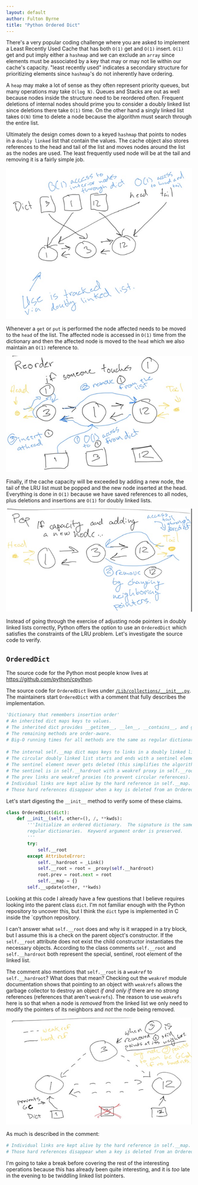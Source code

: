 ```yaml
---
layout: default
author: Fulton Byrne
title: "Python Ordered Dict"
---
```

There's a very popular coding challenge where you are asked to implement a Least Recently Used Cache that has both `O(1)` get and `O(1)` insert.
`O(1)` get and put imply either a `hashmap` and we can exclude an `array` since elements must be associated by a key that may or may not lie within our cache's capacity.
"least recently used" indicates a secondary structure for prioritizing elements since `hashmap`'s do not inherently have ordering.

A `heap` may make a lot of sense as they often represent priority queues, but many operations may take `O(log N)`. Queues and Stacks are out as well because 
nodes inside the structure need to be reordered often. Frequent deletions of internal nodes should prime you to consider a doubly linked list since deletions there
take `O(1)` time. On the other hand a singly linked list takes `O(N)` time to delete a node because the algorithm must search through the entire list.

Ultimately the design comes down to a keyed `hashmap` that points to nodes in a `doubly linked` list that contain the values. The cache object also stores
references to the head and tail of the list and moves nodes around the list as the nodes are used. The least frequently used node will be at the tail and
removing it is a fairly simple job.


![ordered_dict](/assets/2022-05-06-ordered_dict/ordered_dict.png)

Whenever a `get` or `put` is performed the node affected needs to be moved to the `head` of the list.
The affected node is accessed in `O(1)` time from the dictionary and then the affected node is moved
to the `head` which we also maintain an `O(1)` reference to.

![reorder](/assets/2022-05-06-ordered_dict/reorder.png)

Finally, if the cache capacity will be exceeded by adding a new node, the tail of the LRU list must
be popped and the new node inserted at the head. Everything is done in `O(1)` because we have saved
references to all nodes, plus deletions and insertions are `O(1)` for doubly linked lists.

![pop](/assets/2022-05-06-ordered_dict/pop.png)

Instead of going through the exercise of adjusting node pointers in doubly linked lists correctly, Python
offers the option to use an `OrderedDict` which satisfies the constraints of the LRU problem. Let's 
investigate the source code to verify.


## `OrderedDict`

The source code for the Python most people know lives at https://github.com/python/cpython.

The source code for `OrderedDict` lives under
[`/Lib/collections/__init__.py`](https://github.com/python/cpython/blob/main/Lib/collections/__init__.py). The maintainers start `OrderedDict` with a comment that fully describes the implementation.

```python
'Dictionary that remembers insertion order'
# An inherited dict maps keys to values.
# The inherited dict provides __getitem__, __len__, __contains__, and get.
# The remaining methods are order-aware.
# Big-O running times for all methods are the same as regular dictionaries.

# The internal self.__map dict maps keys to links in a doubly linked list.
# The circular doubly linked list starts and ends with a sentinel element.
# The sentinel element never gets deleted (this simplifies the algorithm).
# The sentinel is in self.__hardroot with a weakref proxy in self.__root.
# The prev links are weakref proxies (to prevent circular references).
# Individual links are kept alive by the hard reference in self.__map.
# Those hard references disappear when a key is deleted from an OrderedDict.
```

Let's start digesting the `__init__` method to verify some of these claims.

```python
class OrderedDict(dict):
    def __init__(self, other=(), /, **kwds):
        '''Initialize an ordered dictionary.  The signature is the same as
        regular dictionaries.  Keyword argument order is preserved.
        '''
        try:
            self.__root
        except AttributeError:
            self.__hardroot = _Link()
            self.__root = root = _proxy(self.__hardroot)
            root.prev = root.next = root
            self.__map = {}
        self.__update(other, **kwds)
```

Looking at this code I already have a few questions that I believe requires looking into the parent class `dict`. I'm not familiar enough with
the Python repository to uncover this, but I think the `dict` type is implemented in C inside the `cpython repository.

I can't answer what `self.__root` does and why is it wrapped in a try block, but I assume this is a check on the parent object's constructor.
If the `self.__root` attribute does not exist the child constructor instantiates the necessary objects. According to the class comments `self.__root` and `self.__hardroot` both represent the special, sentinel, root element of the linked list.

The comment also mentions that `self.__root` is a _`weakref`_ to `self.__hardroot`? What does that mean? Checking out the `weakref` module
documentation shows that pointing to an object with `weakrefs` allows the garbage collector to destroy an object _if and only if_ there are
no _strong_ references (references that aren't `weakrefs`). The reason to use `weakrefs` here is so that when a node is _removed_ from the linked
list we only need to modify the pointers of its neighbors and _not_ the node being removed.

![weakref](/assets/2022-05-06-ordered_dict/weakref.png)

As much is described in the comment:

```python
# Individual links are kept alive by the hard reference in self.__map.
# Those hard references disappear when a key is deleted from an OrderedDict.
```

I'm going to take a break before covering the rest of the interesting operations because this has already been
quite interesting, and it is _too_ late in the evening to be twiddling linked list pointers.
